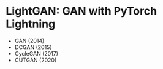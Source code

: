 # LightGAN: GAN with PyTorch Lightning


* GAN (2014)
* DCGAN (2015)
* CycleGAN (2017)
* CUTGAN (2020)